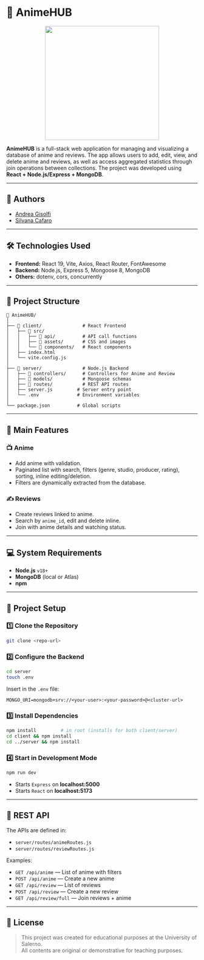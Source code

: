 # 📌 AnimeHUB
<p align="center">
  <img src="https://github.com/user-attachments/assets/cf3415eb-69d1-4261-8d40-1df9854124cd" style="width:300px">
</p>

**AnimeHUB** is a full-stack web application for managing and visualizing a database of anime and reviews. The app allows users to add, edit, view, and delete anime and reviews, as well as access aggregated statistics through join operations between collections. The project was developed using **React + Node.js/Express + MongoDB**.

---

## 👥 Authors
- [Andrea Gisolfi](mailto:a.gisolfi4@studenti.unisa.it)
- [Silvana Cafaro](mailto:s.cafaro7@studenti.unisa.it)

---

## 🛠 Technologies Used
- **Frontend:** React 19, Vite, Axios, React Router, FontAwesome
- **Backend:** Node.js, Express 5, Mongoose 8, MongoDB
- **Others:** dotenv, cors, concurrently

---

## 📂 Project Structure
```
📁 AnimeHUB/
│
├── 📁 client/               # React Frontend
│   ├── 📁 src/
│   │   ├── 📁 api/          # API call functions
│   │   ├── 📁 assets/       # CSS and images
│   │   └── 📁 components/   # React components
│   ├── index.html
│   └── vite.config.js
│
├── 📁 server/               # Node.js Backend
│   ├── 📁 controllers/      # Controllers for Anime and Review
│   ├── 📁 models/           # Mongoose schemas
│   ├── 📁 routes/           # REST API routes
│   ├── server.js         # Server entry point
│   └── .env              # Environment variables
│
└── package.json          # Global scripts
```

---

## 🔹 Main Features

### 📺 Anime
- Add anime with validation.
- Paginated list with search, filters (genre, studio, producer, rating), sorting, inline editing/deletion.
- Filters are dynamically extracted from the database.

### ✍️ Reviews
- Create reviews linked to anime.
- Search by `anime_id`, edit and delete inline.
- Join with anime details and watching status.


---

## 💻 System Requirements
- **Node.js** `v18+`
- **MongoDB** (local or Atlas)
- **npm**

---

## 🚀 Project Setup

### 1️⃣ Clone the Repository
```bash
git clone <repo-url>
```

### 2️⃣ Configure the Backend
```bash
cd server
touch .env
```
Insert in the `.env` file:
```
MONGO_URI=mongodb+srv://<your-user>:<your-password>@<cluster-url>
```

### 3️⃣ Install Dependencies
```bash
npm install         # in root (installs for both client/server)
cd client && npm install
cd ../server && npm install
```

### 4️⃣ Start in Development Mode
```bash
npm run dev
```
- Starts `Express` on **localhost:5000**
- Starts `React` on **localhost:5173**

---

## 🔗 REST API

The APIs are defined in:

- `server/routes/animeRoutes.js`
- `server/routes/reviewRoutes.js`

Examples:
- `GET /api/anime` — List of anime with filters
- `POST /api/anime` — Create a new anime
- `GET /api/review` — List of reviews
- `POST /api/review` — Create a new review
- `GET /api/review/full` — Join reviews + anime

---

## 📜 License

> This project was created for educational purposes at the University of Salerno.  
> All contents are original or demonstrative for teaching purposes.
